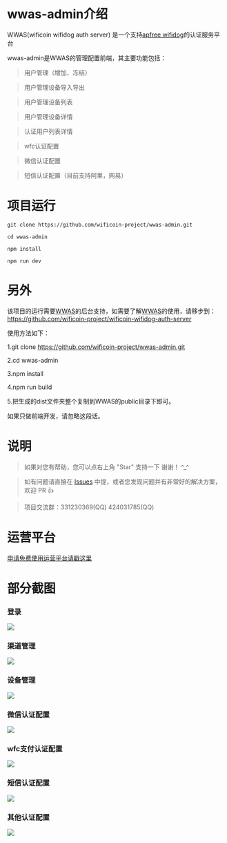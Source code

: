 # wwas-admin介绍
WWAS(wificoin wifidog auth server) 是一个支持[apfree wifidog](https://github.com/liudf0716/apfree_wifidog)的认证服务平台

wwas-admin是WWAS的管理配置前端，其主要功能包括：

> 用户管理（增加、冻结）

> 用户管理设备导入导出

> 用户管理设备列表

> 用户管理设备详情

> 认证用户列表详情

> wfc认证配置

> 微信认证配置

> 短信认证配置（目前支持阿里，网易）

# 项目运行

```
git clone https://github.com/wificoin-project/wwas-admin.git

cd wwas-admin

npm install

npm run dev

```

# 另外

该项目的运行需要[WWAS](https://github.com/wificoin-project/wificoin-wifidog-auth-server)的后台支持，如需要了解[WWAS](https://github.com/wificoin-project/wificoin-wifidog-auth-server)的使用，请移步到：https://github.com/wificoin-project/wificoin-wifidog-auth-server

使用方法如下：

1.git clone https://github.com/wificoin-project/wwas-admin.git

2.cd wwas-admin

3.npm install

4.npm run build

5.把生成的dist文件夹整个复制到WWAS的public目录下即可。


如果只做前端开发，请忽略这段话。

# 说明

>  如果对您有帮助，您可以点右上角 "Star" 支持一下 谢谢！ ^_^

>  如有问题请直接在 [Issues](https://github.com/wificoin-project/wwas-admin/issues/new) 中提，或者您发现问题并有非常好的解决方案，欢迎 PR 👍

>  项目交流群：331230369(QQ) 424031785(QQ)

# 运营平台

[申请免费使用运营平台请戳这里](https://wifidog.kunteng.org.cn)

# 部分截图

### 登录

<img src="https://github.com/wificoin-project/wwas-admin/blob/master/login.png"/>

### 渠道管理

<img src="https://github.com/wificoin-project/wwas-admin/blob/master/qudao.png"/>

### 设备管理

<img src="https://github.com/wificoin-project/wwas-admin/blob/master/device.png"/>

### 微信认证配置

<img src="https://github.com/wificoin-project/wwas-admin/blob/master/weixin_auth.png"/>

### wfc支付认证配置

<img src="https://github.com/wificoin-project/wwas-admin/blob/master/wfc_auth.png"/>

### 短信认证配置

<img src="https://github.com/wificoin-project/wwas-admin/blob/master/sms-auth.png"/>

### 其他认证配置

<img src="https://github.com/wificoin-project/wwas-admin/blob/master/other_auth.png"/>


